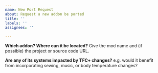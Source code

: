 ```yaml
---
name: New Port Request
about: Request a new addon be ported
title: ''
labels: ''
assignees: ''

---
```


**Which addon? Where can it be located?**
Give the mod name and (if possible) the project or source code URL.

**Are any of its systems impacted by TFC+ changes?**
e.g. would it benefit from incorporating sewing, music, or body temperature changes?
